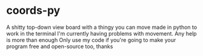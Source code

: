 # coords-py
A shitty top-down view board with a thingy you can move made in python to work in the terminal
I'm currently having problems with movement. Any help is more than enough
Only use my code if you're going to make your program free and open-source too, thanks
